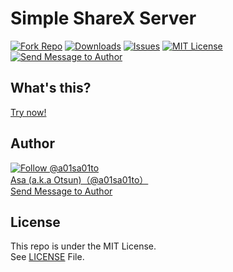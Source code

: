 # Simple ShareX Server

[![Fork Repo](https://img.shields.io/github/forks/a01sa01to/dragongoosecdnsharex?style=social&maxAge=3600)](https://github.com/a01sa01to/dragongoosecdnsharex/fork) [![Downloads](https://img.shields.io/github/downloads/a01sa01to/dragongoosecdnsharex/total?maxAge=3600, "Download")](https://github.com/a01sa01to/dragongoosecdnsharex/releases) [![Issues](https://img.shields.io/github/issues/a01sa01to/dragongoosecdnsharex?maxAge=3600, "Issues")](https://github.com/a01sa01to/dragongoosecdnsharex/issues) [![MIT License](https://img.shields.io/github/license/a01sa01to/dragongoosecdnsharex?maxAge=3600, "License")](https://github.com/a01sa01to/dragongoosecdnsharex/blob/master/LICENSE) [![Send Message to Author](https://img.shields.io/static/v1?style=flat&logo=twitter&label=Message&color=1da1f2&link=https%3A%2F%2Ftwitter.com%2Fmessages%2Fcompose%3Frecipient_id%3D4273512934&link=https%3A%2F%2Ftwitter.com%2Fmessages%2Fcompose%3Frecipient_id%3D4273512934&message=%40a01sa01to&maxAge=3600, "Send Message to Author")](https://twitter.com/messages/compose?recipient_id=4273512934)<br>

## What's this?

[Try now!](https://repos.a01sa01to.com/dragongoosecdnsharex/)

## Author

[![Follow @a01sa01to](https://img.shields.io/twitter/follow/a01sa01to?label=Follow&style=social&maxAge=3600, "Follow")](https://twitter.com/intent/follow?screen_name=a01sa01to)<br>
[Asa (a.k.a Otsun)（@a01sa01to）](https://twitter.com/a01sa01to)<br>
[Send Message to Author](https://twitter.com/messages/compose?recipient_id=4273512934)

## License

This repo is under the MIT License.<br>
See [LICENSE](https://github.com/a01sa01to/dragongoosecdnsharex/blob/master/LICENSE) File.
